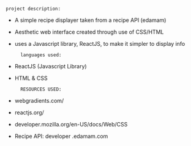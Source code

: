     project description:
* A simple recipe displayer taken from a recipe API (edamam)
* Aesthetic web interface created through use of CSS/HTML
* uses a Javascript library, ReactJS, to make it simpler to display info



        languages used:
* ReactJS (Javascript Library)
* HTML & CSS


        RESOURCES USED: 
* webgradients.com/
* reactjs.org/
* developer.mozilla.org/en-US/docs/Web/CSS
* Recipe API: developer .edamam.com
